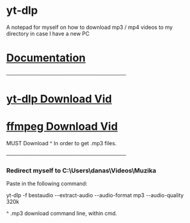 # yt-dlp
A notepad for myself on how to download mp3 / mp4 videos to my directory in case I have a new PC

# [Documentation](https://github.com/yt-dlp/yt-dlp)

────────────────────────────────

# [yt-dlp Download Vid](https://www.youtube.com/watch?v=5aYwU4nj5QA)

# [ffmpeg Download Vid](https://www.youtube.com/watch?v=JR36oH35Fgg)

MUST Download ^ In order to get .mp3 files.


────────────────────────────────

### Redirect myself to C:\Users\danas\Videos\Muzika

Paste in the following command:

yt-dlp -f bestaudio --extract-audio --audio-format mp3 --audio-quality 320k

^ .mp3 download command line, within cmd.

